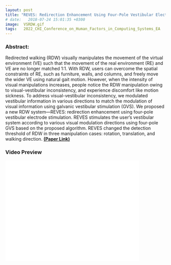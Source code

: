```yaml
---
layout: post
title: "REVES: Redirection Enhancement Using Four-Pole Vestibular Electrode Stimulation:"
# date:   2018-07-24 15:01:35 +0300
image:  VSRDW.gif
tags:   2022_CHI_Conference_on_Human_Factors_in_Computing_Systems_EA
---
```


### Abstract:

Redirected walking (RDW) visually manipulates the movement of the virtual environment (VE) such that the movement of the real environment (RE) and VE are no longer matched 1:1. With RDW, users can overcome the spatial constraints of RE, such as furniture, walls, and columns, and freely move the wider VE using natural gait motion. However, when the intensity of visual manipulations increases, people notice the RDW manipulation owing to visual-vestibular inconsistency, and experience discomfort like motion sickness. To address visual-vestibular inconsistency, we modulated vestibular information in various directions to match the modulation of visual information using galvanic vestibular stimulation (GVS). We proposed a new RDW system—REVES: redirection enhancement using four-pole vestibular electrode stimulation. REVES stimulates the user’s vestibular system according to various visual modulation directions using four-pole GVS based on the proposed algorithm. REVES changed the detection threshold of RDW in three manipulation cases: rotation, translation, and walking direction.
<a href="https://dl.acm.org/doi/abs/10.1145/3491101.3519626"><strong>(Paper Link)</strong></a>

### Video Preview
<iframe width="420" height="315" src="//www.youtube.com/embed/48s3zDdc5yY" frameborder="0" allowfullscreen="allowfullscreen">&nbsp;</iframe>